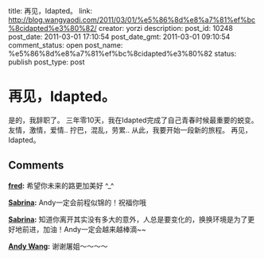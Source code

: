 title: 再见，Idapted。
link: http://blog.wangyaodi.com/2011/03/01/%e5%86%8d%e8%a7%81%ef%bc%8cidapted%e3%80%82/
creator: yorzi
description: 
post_id: 10248
post_date: 2011-03-01 17:10:54
post_date_gmt: 2011-03-01 09:10:54
comment_status: open
post_name: %e5%86%8d%e8%a7%81%ef%bc%8cidapted%e3%80%82
status: publish
post_type: post

# 再见，Idapted。

是的，我辞职了。 三年零10天，我在Idapted完成了自己青春时候最重要的蜕变。 友情，激情，爱情.. 拧巴，混乱，劳累.. 从此，我要开始一段新的旅程。 再见，Idapted。

## Comments

**[fred](#733 "2011-03-01 18:05:25"):** 希望你未来的路更加美好 ^_^

**[Sabrina](#734 "2011-03-01 22:57:50"):** Andy一定会前程似锦的！祝福你哦

**[Sabrina](#735 "2011-03-08 19:35:01"):** 知道你离开其实没有多大的意外，人总是要变化的，换换环境是为了更好地前进，加油！Andy一定会越来越棒滴~~

**[Andy Wang](#736 "2011-03-08 20:13:15"):** 谢谢屠姐～～～～

